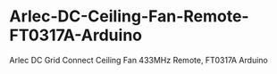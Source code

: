 # Arlec-DC-Ceiling-Fan-Remote-FT0317A-Arduino
Arlec DC Grid Connect Ceiling Fan 433MHz Remote, FT0317A Arduino
